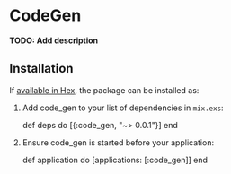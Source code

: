 # CodeGen

**TODO: Add description**

## Installation

If [available in Hex](https://hex.pm/docs/publish), the package can be installed as:

  1. Add code_gen to your list of dependencies in `mix.exs`:

        def deps do
          [{:code_gen, "~> 0.0.1"}]
        end

  2. Ensure code_gen is started before your application:

        def application do
          [applications: [:code_gen]]
        end

